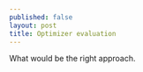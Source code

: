 ```yaml
---
published: false
layout: post
title: Optimizer evaluation
---
```


What would be the right approach.








